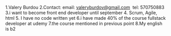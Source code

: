 1.Valery Burdou 
2.Contact: email: valeryburdov@gmail.com 
tel: 570750883
3.i want to become front end developer until september
4. Scrum, Agile, html 
5. I have no code written yet
6.i have made 40% of the course fullstack developer at udemy
7.the course mentioned in previous point 
8.My english is b2
